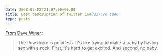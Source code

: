 ```yaml
---
date: 2008-07-02T21:07:00+00:00
title: Best description of twitter I&#8217;ve seen
type: posts
---
```

[From Dave Winer](http://www.scripting.com/stories/2008/06/28/stateOfTheTwitterJune2008.html):

> The flow there is pointless. It's like trying to make a baby by having sex with a rock. First, it's hard to get excited. And second, no baby.
